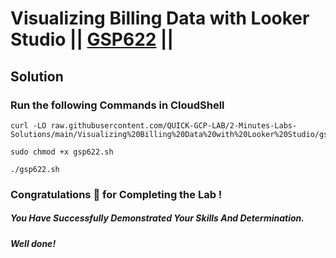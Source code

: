 # Visualizing Billing Data with Looker Studio || [GSP622](https://www.cloudskillsboost.google/focuses/7115?parent=catalog) ||

## Solution

### Run the following Commands in CloudShell

```
curl -LO raw.githubusercontent.com/QUICK-GCP-LAB/2-Minutes-Labs-Solutions/main/Visualizing%20Billing%20Data%20with%20Looker%20Studio/gsp622.sh

sudo chmod +x gsp622.sh

./gsp622.sh
```

### Congratulations 🎉 for Completing the Lab !

##### *You Have Successfully Demonstrated Your Skills And Determination.*

#### *Well done!*
